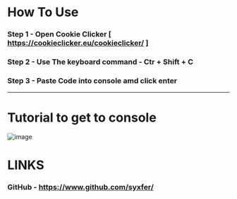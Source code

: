 # How To Use 

### Step 1 - Open Cookie Clicker [ https://cookieclicker.eu/cookieclicker/ ]
### Step 2 - Use The keyboard command - Ctr + Shift + C
### Step 3 - Paste Code into console amd click enter
----------------------------------------------------------------------------


# Tutorial to get to console 
![image](https://github.com/user-attachments/assets/d0964f44-f3d1-487d-b54a-dcdcd9221ebf)

# LINKS

### GitHub - https://www.github.com/syxfer/
